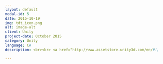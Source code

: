 ```yaml
---
layout: default
modal-id: 5
date: 2015-10-19
img: tdt_icon.png
alt: image-alt
client: Unity
project-date: October 2015
category: Unity 
language: C# 
description: <br><br> <a href="http://www.assetstore.unity3d.com/en/#!/content/39199"> Unity Store </a>

---
```

